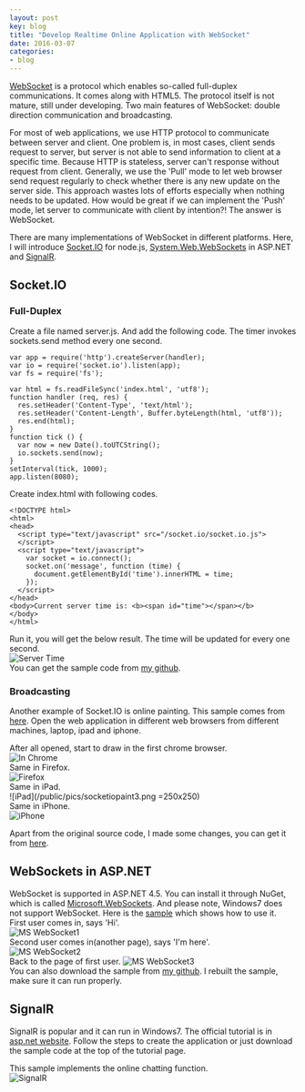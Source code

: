 ```yaml
---
layout: post
key: blog
title: "Develop Realtime Online Application with WebSocket"
date: 2016-03-07
categories:
- blog
---
```


[WebSocket](https://en.wikipedia.org/wiki/WebSocket) is a protocol which enables so-called full-duplex communications. It comes along with HTML5. The protocol itself is not mature, still under developing. Two main features of WebSocket: double direction communication and broadcasting.

For most of web applications, we use HTTP protocol to communicate between server and client. One problem is, in most cases, client sends request to server, but server is not able to send information to client at a specific time. Because HTTP is stateless, server can't response without request from client. Generally, we use the 'Pull' mode to let web browser send request regularly to check whether there is any new update on the server side. This approach wastes lots of efforts especially when nothing needs to be updated. How would be great if we can implement the 'Push' mode, let server to communicate with client by intention?! The answer is WebSocket.

There are many implementations of WebSocket in different platforms. Here, I will introduce [Socket.IO](http://socket.io/) for node.js, [System.Web.WebSockets](https://msdn.microsoft.com/en-us/hh969243.aspx) in ASP.NET and [SignalR](http://signalr.net/).

## Socket.IO

### Full-Duplex

Create a file named server.js. And add the following code. The timer invokes sockets.send method every one second.  
```
var app = require('http').createServer(handler);
var io = require('socket.io').listen(app);
var fs = require('fs');

var html = fs.readFileSync('index.html', 'utf8');
function handler (req, res) {
  res.setHeader('Content-Type', 'text/html');
  res.setHeader('Content-Length', Buffer.byteLength(html, 'utf8'));
  res.end(html);
}
function tick () {
  var now = new Date().toUTCString();
  io.sockets.send(now);
}
setInterval(tick, 1000);
app.listen(8080);
```  

Create index.html with following codes.  

```
<!DOCTYPE html>
<html>
<head>
  <script type="text/javascript" src="/socket.io/socket.io.js">
  </script>
  <script type="text/javascript">
    var socket = io.connect();
    socket.on('message', function (time) {
      document.getElementById('time').innerHTML = time;
    });
  </script>
</head>
<body>Current server time is: <b><span id="time"></span></b>
</body>
</html>
```  

Run it, you will get the below result. The time will be updated for every one second.  
![Server Time](/public/pics/socketiotimer.png "Server Time")  
You can get the sample code from [my github](https://github.com/jojozhuang/Study/tree/master/NodeJs/NodejsAction/SocketIO).  

### Broadcasting
Another example of Socket.IO is online painting. This sample comes from [here](http://wesbos.com/html5-canvas-websockets-nodejs/).
Open the web application in different web browsers from different machines, laptop, ipad and iphone.

After all opened, start to draw in the first chrome browser.  
![In Chrome](/public/pics/socketiopaint1.png)  
Same in Firefox.  
![Firefox](/public/pics/socketiopaint2.png)  
Same in iPad.  
![iPad](/public/pics/socketiopaint3.png =250x250)  
Same in iPhone.  
![iPhone](/public/pics/socketiopaint4.png)  

Apart from the original source code, I made some changes, you can get it from [here](https://github.com/jojozhuang/Study/tree/master/NodeJs/CanvasWebSocket).  

## WebSockets in ASP.NET
WebSocket is supported in ASP.NET 4.5. You can install it through NuGet, which is called [Microsoft.WebSockets](http://www.nuget.org/packages/Microsoft.WebSockets/). And please note, Windows7 does not support WebSocket. Here is the [sample](http://weblogs.asp.net/dwahlin/building-an-html5-web-sockets-server-with-asp-net-4-5) which shows how to use it.  
First user comes in, says 'Hi'.  
![MS WebSocket1](/public/pics/mswebsocket1.png "MS WebSocket1")  
Second user comes in(another page), says 'I'm here'.  
![MS WebSocket2](/public/pics/mswebsocket2.png "MS WebSocket2")  
Back to the page of first user.
![MS WebSocket3](/public/pics/mswebsocket3.png "MS WebSocket3")  
You can also download the sample from [my github](https://github.com/jojozhuang/Study/tree/master/DotNet/WebSockets/ASP.NET). I rebuilt the sample, make sure it can run properly.

## SignalR
SignalR is popular and it can run in Windows7. The official tutorial is in [asp.net website](http://www.asp.net/signalr/overview/getting-started/tutorial-getting-started-with-signalr). Follow the steps to create the application or just download the sample code at the top of the tutorial page.

This sample implements the online chatting function.  
![SignalR](/public/pics/signalrsample.png "SignalR")  
